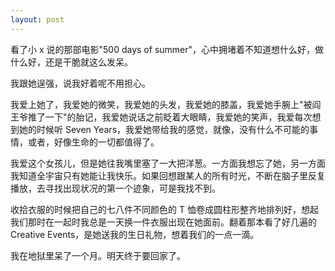 ```yaml
---
layout: post
---
```


看了小 x 说的那部电影"500 days of summer"，心中拥堵着不知道想什么好，做什么好，还是干脆就这么发呆。

我跟她逞强，说我好着呢不用担心。

我爱上她了，我爱她的微笑，我爱她的头发，我爱她的膝盖，我爱她手腕上"被阎王爷推了一下"的胎记，我爱她说话之前眨着大眼睛，我爱她的笑声，我爱每次想到她的时候听 Seven Years，我爱她带给我的感觉，就像，没有什么不可能的事情，或者，好像生命的一切都值得了。

我爱这个女孩儿，但是她往我嘴里塞了一大把洋葱。一方面我想忘了她，另一方面我知道全宇宙只有她能让我快乐。如果回想跟某人的所有时光，不断在脑子里反复播放，去寻找出现状况的第一个迹象，可是我找不到。

收拾衣服的时候把自己的七八件不同颜色的 T 恤卷成圆柱形整齐地排列好，想起我们那时在一起时我总是一天换一件衣服出现在她面前。翻着那本看了好几遍的 Creative Events，是她送我的生日礼物，想着我们的一点一滴。

我在地狱里呆了一个月。明天终于要回家了。
